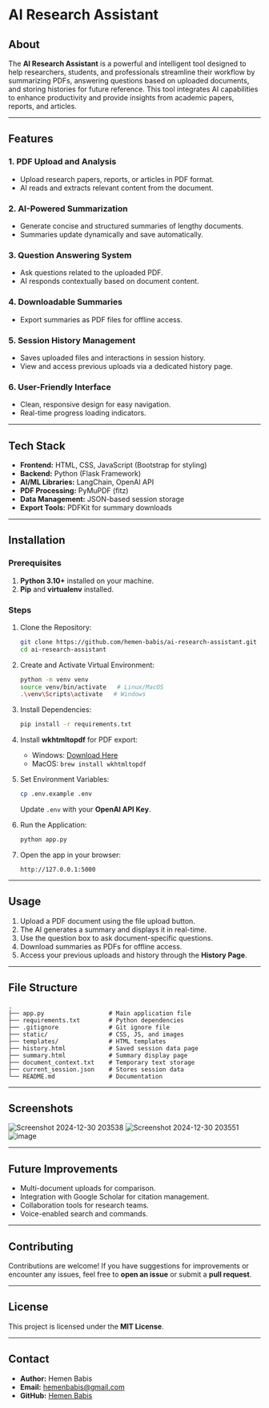 # AI Research Assistant

## About
The **AI Research Assistant** is a powerful and intelligent tool designed to help researchers, students, and professionals streamline their workflow by summarizing PDFs, answering questions based on uploaded documents, and storing histories for future reference. This tool integrates AI capabilities to enhance productivity and provide insights from academic papers, reports, and articles.

---

## Features
### 1. PDF Upload and Analysis
- Upload research papers, reports, or articles in PDF format.
- AI reads and extracts relevant content from the document.

### 2. AI-Powered Summarization
- Generate concise and structured summaries of lengthy documents.
- Summaries update dynamically and save automatically.

### 3. Question Answering System
- Ask questions related to the uploaded PDF.
- AI responds contextually based on document content.

### 4. Downloadable Summaries
- Export summaries as PDF files for offline access.

### 5. Session History Management
- Saves uploaded files and interactions in session history.
- View and access previous uploads via a dedicated history page.

### 6. User-Friendly Interface
- Clean, responsive design for easy navigation.
- Real-time progress loading indicators.

---

## Tech Stack
- **Frontend:** HTML, CSS, JavaScript (Bootstrap for styling)
- **Backend:** Python (Flask Framework)
- **AI/ML Libraries:** LangChain, OpenAI API
- **PDF Processing:** PyMuPDF (fitz)
- **Data Management:** JSON-based session storage
- **Export Tools:** PDFKit for summary downloads

---

## Installation
### Prerequisites
1. **Python 3.10+** installed on your machine.
2. **Pip** and **virtualenv** installed.

### Steps
1. Clone the Repository:
   ```bash
   git clone https://github.com/hemen-babis/ai-research-assistant.git
   cd ai-research-assistant
   ```

2. Create and Activate Virtual Environment:
   ```bash
   python -m venv venv
   source venv/bin/activate   # Linux/MacOS
   .\venv\Scripts\activate   # Windows
   ```

3. Install Dependencies:
   ```bash
   pip install -r requirements.txt
   ```

4. Install **wkhtmltopdf** for PDF export:
   - Windows: [Download Here](https://wkhtmltopdf.org/downloads.html)
   - MacOS: `brew install wkhtmltopdf`

5. Set Environment Variables:
   ```bash
   cp .env.example .env
   ```
   Update `.env` with your **OpenAI API Key**.

6. Run the Application:
   ```bash
   python app.py
   ```

7. Open the app in your browser:
   ```
   http://127.0.0.1:5000
   ```

---

## Usage
1. Upload a PDF document using the file upload button.
2. The AI generates a summary and displays it in real-time.
3. Use the question box to ask document-specific questions.
4. Download summaries as PDFs for offline access.
5. Access your previous uploads and history through the **History Page**.

---

## File Structure
```
.
├── app.py                  # Main application file
├── requirements.txt        # Python dependencies
├── .gitignore              # Git ignore file
├── static/                 # CSS, JS, and images
├── templates/              # HTML templates
├── history.html            # Saved session data page
├── summary.html            # Summary display page
├── document_context.txt    # Temporary text storage
├── current_session.json    # Stores session data
└── README.md               # Documentation
```

---

## Screenshots
![Screenshot 2024-12-30 203538](https://github.com/user-attachments/assets/aed8773c-dd21-4555-8b9c-8308860525c1)
![Screenshot 2024-12-30 203551](https://github.com/user-attachments/assets/099ffa58-2e95-46ff-a96f-129d0e81a2ab)
![image](https://github.com/user-attachments/assets/3d663639-c2d3-42ea-95dc-d6fe494e8a75)

---

## Future Improvements
- Multi-document uploads for comparison.
- Integration with Google Scholar for citation management.
- Collaboration tools for research teams.
- Voice-enabled search and commands.

---

## Contributing
Contributions are welcome! If you have suggestions for improvements or encounter any issues, feel free to **open an issue** or submit a **pull request**.

---

## License
This project is licensed under the **MIT License**.

---

## Contact
- **Author:** Hemen Babis  
- **Email:** hemenbabis@gmail.com  
- **GitHub:** [Hemen Babis](https://github.com/hemen-babis)

